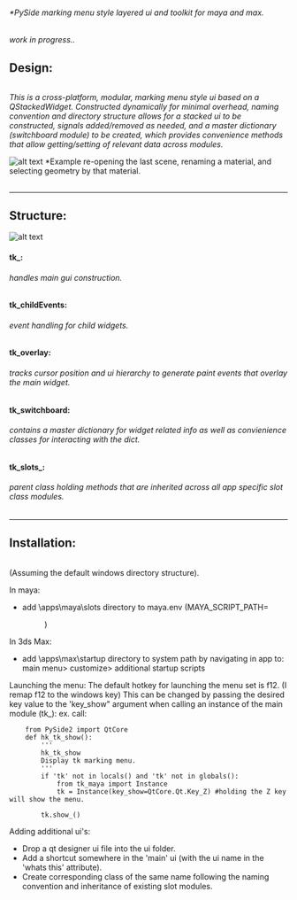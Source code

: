 ###### *PySide marking menu style layered ui and toolkit for maya and max.
*work in progress..*

## Design:
######
*This is a cross-platform, modular, marking menu style ui based on a QStackedWidget. Constructed dynamically for minimal overhead, naming convention and directory structure allows for a stacked ui to be constructed, signals added/removed as needed, and a master dictionary (switchboard module) to be created, which provides convenience methods that allow getting/setting of relevant data across modules.*

![alt text](https://raw.githubusercontent.com/m3trik/tk/master/docs/toolkit_demo.gif)
*Example re-opening the last scene, renaming a material, and selecting geometry by that material.


##
-----------------------------------------------
 Structure:
-----------------------------------------------

![alt text](https://raw.githubusercontent.com/m3trik/tk/master/docs/dependancy_graph.jpg)


#### tk_:
###### *handles main gui construction.*

#### tk_childEvents:
###### *event handling for child widgets.*

#### tk_overlay:
###### *tracks cursor position and ui hierarchy to generate paint events that overlay the main widget.*

#### tk_switchboard:
###### *contains a master dictionary for widget related info as well as convienience classes for interacting with the dict.*

#### tk_slots_:
###### *parent class holding methods that are inherited across all app specific slot class modules.*



##
-----------------------------------------------
 Installation:
-----------------------------------------------
######
(Assuming the default windows directory structure).

In maya:
* add \apps\maya\slots directory to maya.env
 (MAYA_SCRIPT_PATH=<dir>)
 
In 3ds Max:
* add \apps\max\startup directory to system path by navigating in app to:
 main menu> customize> additional startup scripts


Launching the menu:
The default hotkey for launching the menu set is f12. (I remap f12 to the windows key) 
This can be changed by passing the desired key value to the 'key_show" argument when calling an instance of the main module (tk_):
ex. call:
```
	from PySide2 import QtCore
	def hk_tk_show():
		'''
		hk_tk_show
		Display tk marking menu.
		'''
		if 'tk' not in locals() and 'tk' not in globals():
			from tk_maya import Instance
			tk = Instance(key_show=QtCore.Qt.Key_Z) #holding the Z key will show the menu.

		tk.show_()
```

Adding additional ui's:
* Drop a qt designer ui file into the ui folder.
* Add a shortcut somewhere in the 'main' ui (with the ui name in the 'whats this' attribute).
* Create corresponding class of the same name following the naming convention and inheritance of existing slot modules.  
